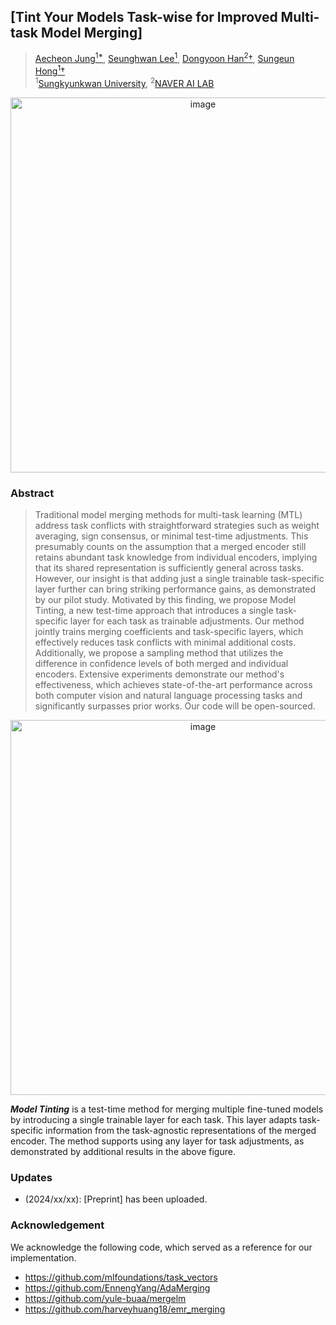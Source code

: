 ## [Tint Your Models Task-wise for Improved Multi-task Model Merging]

> [Aecheon Jung<sup>1*](https://github.com/kasurashan), [Seunghwan Lee<sup>1](https://github.com/nomis911), [Dongyoon Han<sup>2</sup>&dagger;](https://dongyoonhan.github.io/), [Sungeun Hong<sup>1</sup>&dagger;](https://www.csehong.com/) <br>
> <sup>1</sup>[Sungkyunkwan University](https://www.skku.edu/eng/index.do), <sup>2</sup>[NAVER AI LAB](https://naver-career.gitbook.io/en/teams/clova-cic/ai-lab)

<p align="center">
<img width="600" alt="image" src="https://github.com/user-attachments/assets/0e7e8f5f-e947-4f37-91df-90087a525a39">
</p>

### Abstract
>Traditional model merging methods for multi-task learning (MTL) address task conflicts with straightforward strategies such as weight averaging, sign consensus, or minimal test-time adjustments. This presumably counts on the assumption that a merged encoder still retains abundant task knowledge from individual encoders, implying that its shared representation is sufficiently general across tasks. However, our insight is that adding just a single trainable task-specific layer further can bring striking performance gains, as demonstrated by our pilot study. Motivated by this finding, we propose Model Tinting, a new test-time approach that introduces a single task-specific layer for each task as trainable adjustments. Our method jointly trains merging coefficients and task-specific layers, which effectively reduces task conflicts with minimal additional costs. Additionally, we propose a sampling method that utilizes the difference in confidence levels of both merged and individual encoders. Extensive experiments demonstrate our method's effectiveness, which achieves state-of-the-art performance across both computer vision and natural language processing tasks and significantly surpasses prior works. Our code will be open-sourced.


<p align="center">
<img width="600" alt="image" src="https://github.com/user-attachments/assets/45887493-2520-4acb-973b-ec4b0cfdd8ef">
</p>

***Model Tinting*** is a test-time method for merging multiple fine-tuned models by introducing a single trainable layer for each task. This layer adapts task-specific information from the task-agnostic representations of the merged encoder. The method supports using any layer for task adjustments, as demonstrated by additional results in the above figure. 

### Updates
* (2024/xx/xx): [Preprint] has been uploaded.

### Acknowledgement
We acknowledge the following code, which served as a reference for our implementation.
- https://github.com/mlfoundations/task_vectors 
- https://github.com/EnnengYang/AdaMerging
- https://github.com/yule-buaa/mergelm
- https://github.com/harveyhuang18/emr_merging
